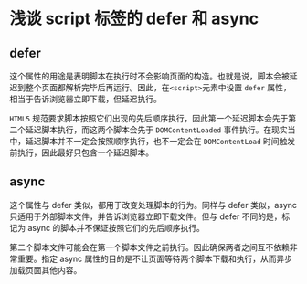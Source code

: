 # 浅谈 script 标签的 defer 和 async

## defer

这个属性的用途是表明脚本在执行时不会影响页面的构造。也就是说，脚本会被延迟到整个页面都解析完毕后再运行。因此，在`<script>`元素中设置 `defer` 属性，相当于告诉浏览器立即下载，但延迟执行。

`HTML5` 规范要求脚本按照它们出现的先后顺序执行，因此第一个延迟脚本会先于第二个延迟脚本执行，而这两个脚本会先于 `DOMContentLoaded` 事件执行。在现实当中，延迟脚本并不一定会按照顺序执行，也不一定会在 `DOMContentLoad` 时间触发前执行，因此最好只包含一个延迟脚本。

## async

这个属性与 defer 类似，都用于改变处理脚本的行为。同样与 defer 类似，async 只适用于外部脚本文件，并告诉浏览器立即下载文件。但与 defer 不同的是，标记为 async 的脚本并不保证按照它们的先后顺序执行。

第二个脚本文件可能会在第一个脚本文件之前执行。因此确保两者之间互不依赖非常重要。指定 async 属性的目的是不让页面等待两个脚本下载和执行，从而异步加载页面其他内容。
